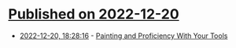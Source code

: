 # [Published on 2022-12-20](index.md)

* [2022-12-20, 18:28:16](https://lobste.rs/s/rk47tk/painting_proficiency_with_your_tools) - [Painting and Proficiency With Your Tools](https://calebhearth.com/painting-and-proficiency)
